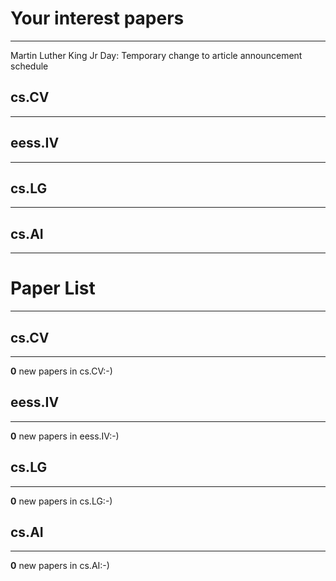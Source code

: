 # Your interest papers
---
Martin Luther King Jr Day: Temporary change to article announcement schedule
## cs.CV
---
## eess.IV
---
## cs.LG
---
## cs.AI
---
# Paper List
---
## cs.CV
---
**0** new papers in cs.CV:-) 
## eess.IV
---
**0** new papers in eess.IV:-) 
## cs.LG
---
**0** new papers in cs.LG:-) 
## cs.AI
---
**0** new papers in cs.AI:-) 
